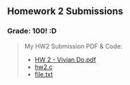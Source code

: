 ## Homework 2 Submissions 

### Grade: 100! :D 


>My HW2 Submission PDF & Code: 
>* [HW 2 - Vivian Do.pdf](https://github.com/odnaiviv/CSC-4320/blob/main/Homework%202/HW%202%20-%20Vivian%20Do.pdf)
>* [hw2.c](https://github.com/odnaiviv/CSC-4320/blob/main/Homework%202/hw2.c)
>* [file.txt](https://github.com/odnaiviv/CSC-4320/blob/main/Homework%202/file.txt)
